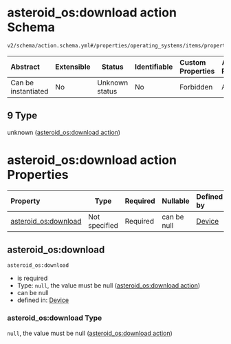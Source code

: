 # asteroid_os:download action Schema

```txt
v2/schema/action.schema.yml#/properties/operating_systems/items/properties/steps/items/properties/actions/items/oneOf/9
```




| Abstract            | Extensible | Status         | Identifiable | Custom Properties | Additional Properties | Access Restrictions | Defined In                                                           |
| :------------------ | ---------- | -------------- | ------------ | :---------------- | --------------------- | ------------------- | -------------------------------------------------------------------- |
| Can be instantiated | No         | Unknown status | No           | Forbidden         | Allowed               | none                | [device.schema.json\*](../device.schema.json "open original schema") |

## 9 Type

unknown ([asteroid_os:download action](device-properties-operating-systems-operating-system-properties-steps-step-properties-group-step-action-oneof-asteroid_osdownload-action.md))

# asteroid_os:download action Properties

| Property                                     | Type          | Required | Nullable    | Defined by                                                                                                                                                                                                                                                                                                                                            |
| :------------------------------------------- | ------------- | -------- | ----------- | :---------------------------------------------------------------------------------------------------------------------------------------------------------------------------------------------------------------------------------------------------------------------------------------------------------------------------------------------------- |
| [asteroid_os:download](#asteroid_osdownload) | Not specified | Required | can be null | [Device](device-properties-operating-systems-operating-system-properties-steps-step-properties-group-step-action-oneof-asteroid_osdownload-action-properties-asteroid_osdownload-action.md "v2/schema/action.schema.yml#/properties/operating_systems/items/properties/steps/items/properties/actions/items/oneOf/9/properties/asteroid_os:download") |

## asteroid_os:download




`asteroid_os:download`

-   is required
-   Type: `null`, the value must be null ([asteroid_os:download action](device-properties-operating-systems-operating-system-properties-steps-step-properties-group-step-action-oneof-asteroid_osdownload-action-properties-asteroid_osdownload-action.md))
-   can be null
-   defined in: [Device](device-properties-operating-systems-operating-system-properties-steps-step-properties-group-step-action-oneof-asteroid_osdownload-action-properties-asteroid_osdownload-action.md "v2/schema/action.schema.yml#/properties/operating_systems/items/properties/steps/items/properties/actions/items/oneOf/9/properties/asteroid_os:download")

### asteroid_os:download Type

`null`, the value must be null ([asteroid_os:download action](device-properties-operating-systems-operating-system-properties-steps-step-properties-group-step-action-oneof-asteroid_osdownload-action-properties-asteroid_osdownload-action.md))
